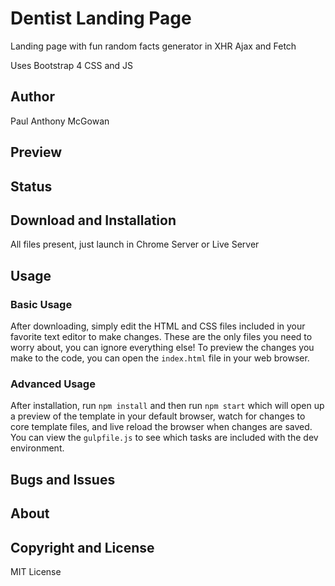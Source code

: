 # Dentist Landing Page
Landing page with fun random facts generator in XHR Ajax and Fetch

Uses Bootstrap 4 CSS and JS 

## Author

Paul Anthony McGowan

## Preview

## Status


## Download and Installation

All files present, just launch in Chrome Server or Live Server

## Usage

### Basic Usage

After downloading, simply edit the HTML and CSS files included in your favorite text editor to make changes. These are the only files you need to worry about, you can ignore everything else! To preview the changes you make to the code, you can open the `index.html` file in your web browser.

### Advanced Usage

After installation, run `npm install` and then run `npm start` which will open up a preview of the template in your default browser, watch for changes to core template files, and live reload the browser when changes are saved. You can view the `gulpfile.js` to see which tasks are included with the dev environment.


## Bugs and Issues

## About

## Copyright and License
MIT License


